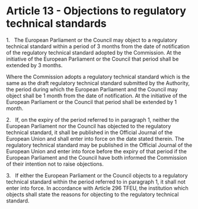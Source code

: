 # Article 13 - Objections to regulatory technical standards


1.   The European Parliament or the Council may object to a regulatory technical standard within a period of 3 months from the date of notification of the regulatory technical standard adopted by the Commission. At the initiative of the European Parliament or the Council that period shall be extended by 3 months.

Where the Commission adopts a regulatory technical standard which is the same as the draft regulatory technical standard submitted by the Authority, the period during which the European Parliament and the Council may object shall be 1 month from the date of notification. At the initiative of the European Parliament or the Council that period shall be extended by 1 month.

2.   If, on the expiry of the period referred to in paragraph 1, neither the European Parliament nor the Council has objected to the regulatory technical standard, it shall be published in the Official Journal of the European Union and shall enter into force on the date stated therein. The regulatory technical standard may be published in the Official Journal of the European Union and enter into force before the expiry of that period if the European Parliament and the Council have both informed the Commission of their intention not to raise objections.

3.   If either the European Parliament or the Council objects to a regulatory technical standard within the period referred to in paragraph 1, it shall not enter into force. In accordance with Article 296 TFEU, the institution which objects shall state the reasons for objecting to the regulatory technical standard.

